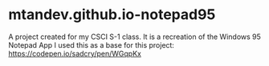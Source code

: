 # mtandev.github.io-notepad95
A project created for my CSCI S-1 class.
It is a recreation of the Windows 95 Notepad App
I used this as a base for this project: https://codepen.io/sadcry/pen/WGqpKx
